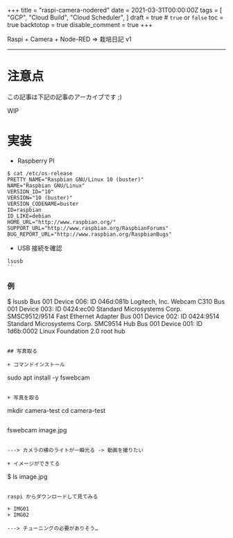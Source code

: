 +++
title = "raspi-camera-nodered"
date = 2021-03-31T00:00:00Z
tags = [
    "GCP",
    "Cloud Build",
    "Cloud Scheduler",
]
draft = true # `true` or `false`
toc = true
backtotop = true
disable_comment = true
+++

Raspi + Camera + Node-RED => 栽培日記 v1

<!--more-->
---

# 注意点

この記事は下記の記事のアーカイブです ;)

WIP

# 実装

+ Raspberry PI

```
$ cat /etc/os-release
PRETTY_NAME="Raspbian GNU/Linux 10 (buster)"
NAME="Raspbian GNU/Linux"
VERSION_ID="10"
VERSION="10 (buster)"
VERSION_CODENAME=buster
ID=raspbian
ID_LIKE=debian
HOME_URL="http://www.raspbian.org/"
SUPPORT_URL="http://www.raspbian.org/RaspbianForums"
BUG_REPORT_URL="http://www.raspbian.org/RaspbianBugs"
```



+ USB 接続を確認

```
lsusb
``

```
### 例

$ lsusb
Bus 001 Device 006: ID 046d:081b Logitech, Inc. Webcam C310
Bus 001 Device 003: ID 0424:ec00 Standard Microsystems Corp. SMSC9512/9514 Fast Ethernet Adapter
Bus 001 Device 002: ID 0424:9514 Standard Microsystems Corp. SMC9514 Hub
Bus 001 Device 001: ID 1d6b:0002 Linux Foundation 2.0 root hub
```

## 写真取る

+ コマンドインストール

```
sudo apt install -y fswebcam
```

+ 写真を取る

```
mkdir camera-test
cd camera-test

```
```
fswebcam image.jpg
```

---> カメラの横のライトが一瞬光る -> 動画を撮りたい

+ イメージができてる

```
$ ls
image.jpg
```

raspi からダウンロードして見てみる

+ IMG01
+ IMG02

---> チューニングの必要がありそう…
